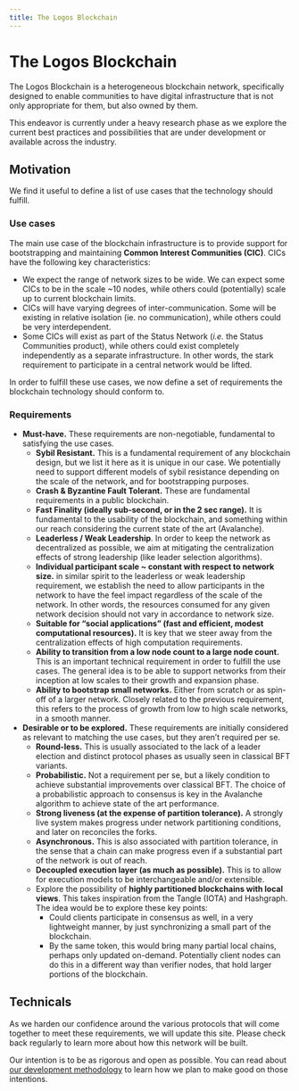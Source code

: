 ```yaml
---
title: The Logos Blockchain
---
```

# The Logos Blockchain
The Logos Blockchain is a heterogeneous blockchain network, specifically designed to enable communities to have digital infrastructure that is not only appropriate for them, but also owned by them. 

This endeavor is currently under a heavy research phase as we explore the current best practices and possibilities that are under development or available across the industry. 

## Motivation

We find it useful to define a list of use cases that the technology should fulfill.

### Use cases

The main use case of the blockchain infrastructure is to provide support for bootstrapping and maintaining **Common Interest Communities (CIC)**. CICs have the following key characteristics:

-   We expect the range of network sizes to be wide. We can expect some CICs to be in the scale ~10 nodes, while others could (potentially) scale up to current blockchain limits.
-   CICs will have varying degrees of inter-communication. Some will be existing in relative isolation (ie. no communication), while others could be very interdependent.
-   Some CICs will exist as part of the Status Network (_i.e._ the Status Communities product), while others could exist completely independently as a separate infrastructure. In other words, the stark requirement to participate in a central network would be lifted. 

In order to fulfill these use cases, we now define a set of requirements the blockchain technology should conform to.

### Requirements

-   **Must-have.** These requirements are non-negotiable, fundamental to satisfying the use cases.
    -   **Sybil Resistant.** This is a fundamental requirement of any blockchain design, but we list it here as it is unique in our case. We potentially need to support different models of sybil resistance depending on the scale of the network, and for bootstrapping purposes.
    -   **Crash & Byzantine Fault Tolerant.** These are fundamental requirements in a public blockchain.
    -   **Fast Finality (ideally sub-second, or in the 2 sec range).** It is fundamental to the usability of the blockchain, and something within our reach considering the current state of the art (Avalanche).
    -   **Leaderless / Weak Leadership**. In order to keep the network as decentralized as possible, we aim at mitigating the centralization effects of strong leadership (like leader selection algorithms).
    -   **Individual participant scale ~ constant with respect to network size.** in similar spirit to the leaderless or weak leadership requirement, we establish the need to allow participants in the network to have the feel impact regardless of the scale of the network. In other words, the resources consumed for any given network decision should not vary in accordance to network size.
    -   **Suitable for “social applications” (fast and efficient, modest computational resources).** It is key that we steer away from the centralization effects of high computation requirements.
    -   **Ability to transition from a low node count to a large node count.** This is an important technical requirement in order to fulfill the use cases. The general idea is to be able to support networks from their inception at low scales to their growth and expansion phase.
    -   **Ability to bootstrap small networks.** Either from scratch or as spin-off of a larger network. Closely related to the previous requirement, this refers to the process of growth from low to high scale networks, in a smooth manner.
-   **Desirable or to be explored.** These requirements are initially considered as relevant to matching the use cases, but they aren’t required per se.
    -   **Round-less.** This is usually associated to the lack of a leader election and distinct protocol phases as usually seen in classical BFT variants.
    -   **Probabilistic.** Not a requirement per se, but a likely condition to achieve substantial improvements over classical BFT. The choice of a probabilistic approach to consensus is key in the Avalanche algorithm to achieve state of the art performance.
    -   **Strong liveness (at the expense of partition tolerance).** A strongly live system makes progress under network partitioning conditions, and later on reconciles the forks.
    -   **Asynchronous.** This is also associated with partition tolerance, in the sense that a chain can make progress even if a substantial part of the network is out of reach.
    -   **Decoupled execution layer (as much as possible).** This is to allow for execution models to be interchangeable and/or extensible.
    -   Explore the possibility of **highly partitioned blockchains with local views**. This takes inspiration from the Tangle (IOTA) and Hashgraph. The idea would be to explore these key points:
        -   Could clients participate in consensus as well, in a very lightweight manner, by just synchronizing a small part of the blockchain.
        -   By the same token, this would bring many partial local chains, perhaps only updated on-demand. Potentially client nodes can do this in a different way than verifier nodes, that hold larger portions of the blockchain.

## Technicals

As we harden our confidence around the various protocols that will come together to meet these requirements, we will update this site. Please check back regularly to learn more about how this network will be built. 

Our intention is to be as rigorous and open as possible. You can read about [our development methodology](./overview) to learn how we plan to make good on those intentions. 